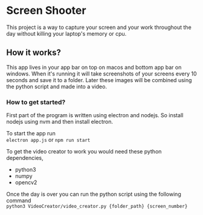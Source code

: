 # Screen Shooter

This project is a way to capture your screen and your work throughout the day without killing your laptop's memory or cpu.

## How it works?

This app lives in your app bar on top on macos and bottom app bar on windows. When it's running it will take screenshots of your screens every 10 seconds and save it to a folder. Later these images will be combined using the python script and made into a video.

### How to get started?

First part of the program is written using electron and nodejs. So install nodejs using nvm and then install electron.

To start the app run  
 `electron app.js`
or
`npm run start`

To get the video creator to work you would need these python dependencies,

- python3
- numpy
- opencv2

Once the day is over you can run the python script using the following command  
`python3 VideoCreator/video_creator.py {folder_path} {screen_number}`
